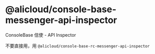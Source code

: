 # @alicloud/console-base-messenger-api-inspector

ConsoleBase 信使 - API Inspector

不要直接用，用 `@alicloud/console-base-rc-messenger-api-inspector`
